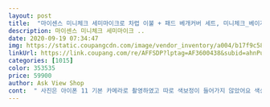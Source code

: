 ```yaml
---
layout: post 
title:  "마이센스 미니체크 세미마이크로 차렵 이불 + 패드 베개커버 세트, 미니체크_베이지" 
description: 마이센스 미니체크 세미마이크 ..
date: 2020-09-19 07:34:47 
img: https://static.coupangcdn.com/image/vendor_inventory/a004/b17f9c58e3d6ca80d1181f44a1375a32a5ed43b355bb0a2fa2f5d1dcf059.jpg 
linkUrl: https://link.coupang.com/re/AFFSDP?lptag=AF3600438&subid=ahnPublicAsk&pageKey=1215292330&itemId=2204938416&vendorItemId=70202787164&traceid=V0-113-d0a476f6020be5d1 
categories: [1015] 
color: 353535 
price: 59900 
author: Ask View Shop 
cont:  " 사진은 아이폰 11 기본 카메라로 촬영하였고 따로 색보정이 들어가지 않았어요 색상은 사진에 보이는 것과 흡사하지만 실제로 보기에 더 밝은 느낌이 있어요! <br/>가격면에서도 적당한거같고 적극 추천합니다<br/>강아지를 키우는 집이라 강아지가 실수했을 때를 대비해 이불 하나를 더 장만하고 싶어서 찾아보던 중에 방 분위기와 잘 어울릴 것 같은 이 제품을 발견하게 되었어요 ٩꒰｡◡｡꒱۶<br/>깔끔하고 세련된 베이지 체크무늬 넘나 좋습니다!!!^^ 가볍고 폭신한 것이 사계절용으로 써도 무방할 것 같아요♡<br/>나중에 다른색상으로 아들것도 구매해야겠어요.<br/><br/>목요일에 주문했는데 다음날 바로 받아서 너무 좋고, 이만한 품질과 디자인에 5만원대 가격이면 가성비 괜찮습니다!!!♡<br/>물건사면 후회도 잘 하는 편인데 이건 최애상품이 될거같아요<br/>배송도 빨라 다행히 손님접대도 잘 할 수 있었네요<br/>사이즈랑 두께감도 적당하고 여름에도 에어컨 틀고 자니 사계절 내내 사용할 수  있을거같아요.<br/><br/>새이불이다보니 약간의 냄새가 나긴했지만 건조기에 살짝  돌리니 없어졌고 그래도 새상품치고는 심하진 않은거 같아요.<br/><br/>색상도 디자인도 튀지도 가라앉지도 않고 오래사용해도  질리지않고 퀄리티있으면서 무난하니 좋을거 같습니다.<br/><br/>아이보리 톤이나 베이지 톤의 방 분위기에 걸맞는 이불을 찾고 계신 분, 도톰하고 퐁퐁 (폭신)한  느낌의 이불을 찾으시는 분들께 추천드리고 싶어요 ꒰◍ॢᴗ◍ॢ꒱<br/>아직 단점을 발견하지 못 해서 단점을 발견한다면 추가로 후기에 적어 놓을게요!<br/>워낙에 물건 구매할때 까다롭고 꼼꼼한편인데 시간ㆍ노력 할애한만큼 좋은상품 구매하게 되어 뿌듯합니다.<br/><br/>저의 경우는 베개커버가 베개속보다 더 크네요^^;; 어차피 베개속을 바꿀 거라서 별 상관없어요♡<br/>저희집 꼬맹이들은 언니이불 너무 예쁘다고하고 직접이불 사용한 사춘기 큰딸은 이불 정말정말 좋다고 고맙다고 그러네요^^<br/>제가 전에 쓰던 이불과는 달리 먼지가 붙을 만한 소재도 아니고 색과 패턴 모두모두 만족스러워요 마감까지 완벽하답니다 ◟( ˘ ³˘)◞<br/>지금 막 침구세트를 바꾸고 리뷰를 남기는 거라서 사용후기랑 세탁에 관해서는 나중에 더 추가할게요^^ 근데 보시다시피 이 침구세트 사용 시 주의사항에 관한 안내문을 따로 넣어주는 센스가 돋보여서 좋네요♡<br/>지금보니 이불옆에 지퍼가 있어서 세탁시 벗겨서 하라는건가했는데 일부분만 지퍼처리돼있는 것이 속에있는 충전재 솜을 확인하라는 용도인지는 모르겠네요<br/>직접 눈으로 보고 손으로 만져보지 못해 어떨까 싶어 내심 걱정반 기대반했는데 걱정함이 무색하리만큼 넘 만족스런 상품입니다.<br/><br/>집에 놀러온 지인들도 이불보더니 다들 좋다고 그러네요<br/>첫째 국내산 제작이 맘에 들었고 천이 뻣뻣하지않고 보들보들하니 몸에 착 안겨 감촉이 너무 좋아서 이불속에서 나오고 싶지 않을정도예요^^<br/>패드가 미끄럼방지처리 돼있어도  너무 얇으면 밀릴 수 있는데 이건 너무 얇지않아 좋네요.<br/> 한가지 아쉬운점은 패드 양 귀퉁이에 끼울수있는 고무줄처리가 돼있었음 금상첨화였을텐데ᆢ<br/>" 
---
```

